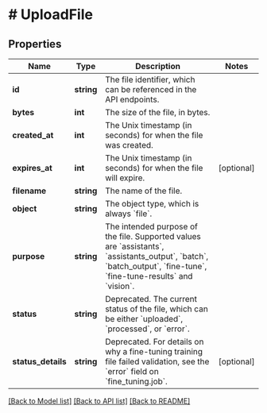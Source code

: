 # # UploadFile

## Properties

Name | Type | Description | Notes
------------ | ------------- | ------------- | -------------
**id** | **string** | The file identifier, which can be referenced in the API endpoints. |
**bytes** | **int** | The size of the file, in bytes. |
**created_at** | **int** | The Unix timestamp (in seconds) for when the file was created. |
**expires_at** | **int** | The Unix timestamp (in seconds) for when the file will expire. | [optional]
**filename** | **string** | The name of the file. |
**object** | **string** | The object type, which is always &#x60;file&#x60;. |
**purpose** | **string** | The intended purpose of the file. Supported values are &#x60;assistants&#x60;, &#x60;assistants_output&#x60;, &#x60;batch&#x60;, &#x60;batch_output&#x60;, &#x60;fine-tune&#x60;, &#x60;fine-tune-results&#x60; and &#x60;vision&#x60;. |
**status** | **string** | Deprecated. The current status of the file, which can be either &#x60;uploaded&#x60;, &#x60;processed&#x60;, or &#x60;error&#x60;. |
**status_details** | **string** | Deprecated. For details on why a fine-tuning training file failed validation, see the &#x60;error&#x60; field on &#x60;fine_tuning.job&#x60;. | [optional]

[[Back to Model list]](../../README.md#models) [[Back to API list]](../../README.md#endpoints) [[Back to README]](../../README.md)
